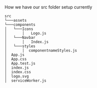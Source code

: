 How we have our src folder setup currently

```
src
└───assets
└───components
│   └───Icons
│       │   Logo.js
│   └───Navbar
│       │   Index.js
│   └───styles
│       │  componentnameStyles.js
│  App.js
│  App.css
│  App.test.js
│  index.js
│  index.css
│  logo.svg
│  serviceWorker.js
```
